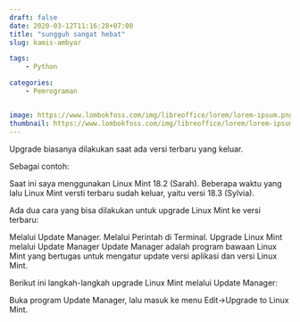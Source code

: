 ```yaml
---
draft: false
date: 2020-03-12T11:16:28+07:00
title: "sungguh sangat hebat"
slug: kamis-ambyar

tags:
    - Python

categories:
    - Pemrograman


image: https://www.lombokfoss.com/img/libreoffice/lorem/lorem-ipsum.png
thumbnail: https://www.lombokfoss.com/img/libreoffice/lorem/lorem-ipsum.png
---
```

Upgrade biasanya dilakukan saat ada versi terbaru yang keluar.

Sebagai contoh:

Saat ini saya menggunakan Linux Mint 18.2 (Sarah). Beberapa waktu yang lalu Linux Mint versti terbaru sudah keluar, yaitu versi 18.3 (Sylvia).

Ada dua cara yang bisa dilakukan untuk upgrade Linux Mint ke versi terbaru:

Melalui Update Manager.
Melalui Perintah di Terminal.
Upgrade Linux Mint melalui Update Manager
Update Manager adalah program bawaan Linux Mint yang bertugas untuk mengatur update versi aplikasi dan versi Linux Mint.

Berikut ini langkah-langkah upgrade Linux Mint melalui Update Manager:

Buka program Update Manager, lalu masuk ke menu Edit->Upgrade to Linux Mint.